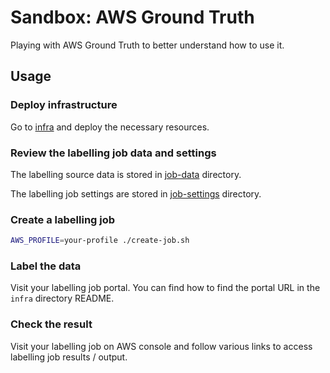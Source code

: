 
# Sandbox: AWS Ground Truth

Playing with AWS Ground Truth to better understand how to use it.

## Usage

### Deploy infrastructure

Go to [infra](./infra) and deploy the necessary resources.

### Review the labelling job data and settings

The labelling source data is stored in [job-data](./job-data) directory.

The labelling job settings are stored in [job-settings](./job-settings) directory.

### Create a labelling job

```sh
AWS_PROFILE=your-profile ./create-job.sh
```

### Label the data

Visit your labelling job portal. You can find how to find the portal URL
in the `infra` directory README.

### Check the result

Visit your labelling job on AWS console and follow various links to
access labelling job results / output.
